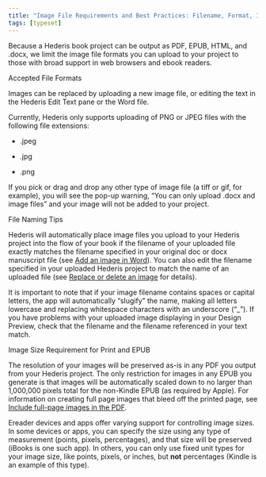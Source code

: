 ```yaml
---
title: "Image File Requirements and Best Practices: Filename, Format, Image Size"
tags: [typeset]
---
```

 
<html><body><section data-type="chapter" class="hsecchapter" data-hederis-type="hsecchapter" id="image_best_practices" data-pi-attrs="id: image_best_practices; data-tags: typeset;" role="doc-chapter" data-tags="typeset" data-author-name=" " data-book-title=" " title="Image File Requirements and Best Practices: Filename, Format, Image Size"><p class="hblkp" data-hederis-type="hblkp" id="pG5FHbd7a">Because a Hederis book project can be output as PDF, EPUB, HTML, and .docx, we limit the image file formats you can upload to your project to those with broad support in web browsers and ebook readers. </p><p class="hblkh1" data-hederis-type="hblkh1" id="pwxwlvZrv">Accepted File Formats</p><p class="hblkp" data-hederis-type="hblkp" id="pr8DOBHjF">Images can be replaced by uploading a new image file, or editing the text in the Hederis Edit Text pane or the Word file.</p><p class="hblkp" data-hederis-type="hblkp" id="pSN2LOSdu">Currently, Hederis only supports uploading of PNG or JPEG files with the following file extensions:</p><ul class="hwprbulletlist" data-hederis-type="hwprbulletlist" id="plDbmjnYP"><li class="hblkuli" data-hederis-type="hblkuli" id="lir46iAKiJ"><p class="hblkuli" data-hederis-type="hblklip" id="paoEUDTf7">.jpeg</p></li><li class="hblkuli" data-hederis-type="hblkuli" id="li91VzdjVd"><p class="hblkuli" data-hederis-type="hblklip" id="pJyjnbzQx">.jpg</p></li><li class="hblkuli" data-hederis-type="hblkuli" id="liqHKoXpOo"><p class="hblkuli" data-hederis-type="hblklip" id="pgn1ak8Zx">.png</p></li></ul><p class="hblkp" data-hederis-type="hblkp" id="pdhPy7eKo">If you pick or drag and drop any other type of image file (a tiff or gif, for example), you will see the pop-up warning, &#8220;You can only upload .docx and image files&#8221; and your image will not be added to your project.</p><p class="hblkh1" data-hederis-type="hblkh1" id="p4GD9OrLI">File Naming Tips</p><p class="hblkp" data-hederis-type="hblkp" id="piuy0x2bf">Hederis will automatically place image files you upload to your Hederis project into the flow of your book if the filename of your uploaded file exactly matches the filename specified in your original doc or docx manuscript file (see <a href="{% link _docs/add-an-image.md %}" class="hspana" data-hederis-type="hspana" id="pa7Mnga61">Add an image in Word</a>). You can also edit the filename specified in your uploaded Hederis project to match the name of an uploaded file (see <a href="{% link _docs/replace-an-image.md %}" class="hspana" data-hederis-type="hspana" id="pNSd9CTe8">Replace or delete an image</a> for details). </p><p class="hblkp" data-hederis-type="hblkp" id="pFODFjXCM">It is important to note that if your image filename contains spaces or capital letters, the app will automatically &#8220;slugify&#8221; the name, making all letters lowercase and replacing whitespace characters with an underscore (&#8220;_&#8221;). If you have problems with your uploaded image displaying in your Design Preview, check that the filename and the filename referenced in your text match.</p><p class="hblkh1" data-hederis-type="hblkh1" id="pG6I1MTFj">Image Size Requirement for Print and EPUB</p><p class="hblkp" data-hederis-type="hblkp" id="pkH5o2MzZ">The resolution of your images will be preserved as-is in any PDF you output from your Hederis project. The only restriction for images in any EPUB you generate is that images will be automatically scaled down to no larger than 1,000,000 pixels total for the non-Kindle EPUB (as required by Apple). For information on creating full page images that bleed off the printed page, see <a href="{% link _docs/include-full-page-images.md %}" class="hspana" data-hederis-type="hspana" id="pdBMN5ZP5">Include full-page images in the PDF</a>.</p><p class="hblkp" data-hederis-type="hblkp" id="puhBhjhpp">Ereader devices and apps offer varying support for controlling image sizes. In some devices or apps, you can specify the size using any type of measurement (points, pixels, percentages), and that size will be preserved (iBooks is one such app). In others, you can only use fixed unit types for your image size, like points, pixels, or inches, but <strong data-hederis-type="hspanstrong" id="pKF7omWvC">not</strong> percentages (Kindle is an example of this type). </p></section></body></html>
